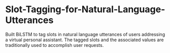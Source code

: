 # Slot-Tagging-for-Natural-Language-Utterances
Built BiLSTM to tag slots in natural language utterances of users addressing a virtual personal assistant. The tagged slots and the associated values are traditionally used to accomplish user requests.

